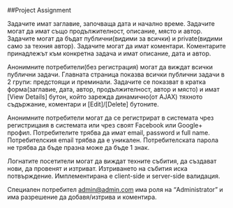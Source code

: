 ##Project Assignment

Задачите имат заглавие, започваща дата и начално време. Задачите могат да имат също продължителност, описание, място и автор.
Задачите могат да бъдат публични(видими за всички) и private(видими само за техния автор). 
Задачите могат да имат коментари. Коментарите принадлежът към конкретна задача и имат описание, дата и автор.

Анонимните потребители(без регистрация) могат да виждат всички публични задачи. 
Главната страница показва всички публични задачи в 2 групи: предстоящи и преминали. 
Задачите се показват в кратка форма(заглавие, дата, автор, продължителност, автор и място) и имат [View Details] бутон, който зарежда динамично(от AJAX) тяхното съдържание, коментари и [Edit]/[Delete] бутоните.

Анонимните потребители могат да се регистрират в системата чрез регистрицаия в системата или чрез своят Facebook или Google+ профил. 
Потребителите трябва да имат email, password и full name. 
Потребителския email трябва да е уникален. 
Потребителската парола не трябва да бъде празна може да бъде 1 знак.

Логнатите посетители могат да виждат техните събития, да създават нови, да провенят и изтриват. 
Изтриването на събития иска потвърждение. 
Имплементирана е client-side и server-side валидация.

Специален потребител admin@admin.com има роля на “Administrator” и има разрешение да добавя/изтрива и коментира.

